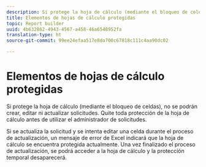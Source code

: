 ```yaml
---
description: Si protege la hoja de cálculo (mediante el bloqueo de celdas), no se podrán crear, editar ni actualizar solicitudes. Quite toda protección de la hoja de cálculo antes de utilizar el administrador de solicitudes.
title: Elementos de hojas de cálculo protegidas
topic: Report builder
uuid: 4b632862-4943-4567-a458-46a6548952fa
translation-type: ht
source-git-commit: 99ee24efaa517e8da700c67818c111c4aa90dc02

---
```



# Elementos de hojas de cálculo protegidas

Si protege la hoja de cálculo (mediante el bloqueo de celdas), no se podrán crear, editar ni actualizar solicitudes. Quite toda protección de la hoja de cálculo antes de utilizar el administrador de solicitudes.

Si se actualiza la solicitud y se intenta editar una celda durante el proceso de actualización, un mensaje de error de Excel indicará que la hoja de cálculo se encuentra protegida actualmente. Una vez finalizado el proceso de actualización, se podrá acceder a la hoja de cálculo y la protección temporal desaparecerá.
